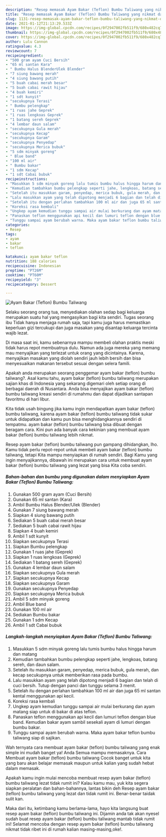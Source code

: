 ```yaml
---
description: "Resep memasak Ayam Bakar (Teflon) Bumbu Taliwang yang nikmat dan Mudah Dibuat"
title: "Resep memasak Ayam Bakar (Teflon) Bumbu Taliwang yang nikmat dan Mudah Dibuat"
slug: 1131-resep-memasak-ayam-bakar-teflon-bumbu-taliwang-yang-nikmat-dan-mudah-dibuat
date: 2021-01-12T21:13:29.533Z
image: https://img-global.cpcdn.com/recipes/0f2947002fb511f9/680x482cq70/ayam-bakar-teflon-bumbu-taliwang-foto-resep-utama.jpg
thumbnail: https://img-global.cpcdn.com/recipes/0f2947002fb511f9/680x482cq70/ayam-bakar-teflon-bumbu-taliwang-foto-resep-utama.jpg
cover: https://img-global.cpcdn.com/recipes/0f2947002fb511f9/680x482cq70/ayam-bakar-teflon-bumbu-taliwang-foto-resep-utama.jpg
author: Lulu Cannon
ratingvalue: 4.3
reviewcount: 7
recipeingredient:
- "500 gram ayam Cuci Bersih"
- "65 ml santan Kara"
- " Bumbu Halus BlenderUlek Blender"
- "7 siung bawang merah"
- "4 siung bawang putih"
- "5 buah cabai merah besar"
- "5 buah cabai rawit hijau"
- "4 buah kemiri"
- "1 sdt kunyit"
- "secukupnya Terasi"
- " Bumbu pelengkap"
- "1 ruas jahe Geprek"
- "1 ruas lengkoas Geprek"
- "1 batang sereh Geprek"
- "4 lembar daun salam"
- "secukupnya Gula merah"
- "secukupnya Kecap"
- "secukupnya Garam"
- "secukupnya Penyedap"
- "secukupnya Merica bubuk"
- "5 sdm minyak goreng"
- " Blue band"
- "100 ml air"
- " Bumbu bakar"
- "1 sdm Kecap"
- "1 sdt Cabai bubuk"
recipeinstructions:
- "Masukkan 5 sdm minyak goreng lalu tumis bumbu halus hingga harum dan matang"
- "Kemudian tambahkan bumbu pelengkap seperti jahe, lengkoas, batang sereh, dan daun salam."
- "Setelah itu masukkan garam, penyedap, merica bubuk, gula merah, dan kecap secukupnya untuk memberikan rasa pada bumbu."
- "Lalu masukkan ayam yang telah dipotong menjadi 6 bagian dan telah di cuci bersih. Tutup dengan panci dan tunggu selama 3 menit."
- "Setelah itu dengan perlahan tambahkan 100 ml air dan juga 65 ml santan kental menggunakan api kecil."
- "Koreksi rasa kembali"
- "Ungkep ayam kemudian tunggu sampai air mulai berkurang dan ayam matang siap untuk di bakar di atas teflon."
- "Panaskan teflon menggunakan api kecil dan lumuri teflon dengan blue band. Kemudian bakar ayam sambil sesekali ayam di lumuri dengan bumbu bakar."
- "Tunggu sampai ayam berubah warna. Maka ayam bakar teflon bumbu taliwang siap di sajikan."
categories:
- Resep
tags:
- ayam
- bakar
- teflon

katakunci: ayam bakar teflon 
nutrition: 188 calories
recipecuisine: Indonesian
preptime: "PT26M"
cooktime: "PT60M"
recipeyield: "3"
recipecategory: Dessert

---
```



![Ayam Bakar (Teflon) Bumbu Taliwang](https://img-global.cpcdn.com/recipes/0f2947002fb511f9/680x482cq70/ayam-bakar-teflon-bumbu-taliwang-foto-resep-utama.jpg)

Selaku seorang orang tua, menyediakan olahan sedap bagi keluarga merupakan suatu hal yang mengasyikan bagi kita sendiri. Tugas seorang ibu Tidak hanya menjaga rumah saja, tapi kamu juga harus memastikan keperluan gizi tercukupi dan juga masakan yang disantap keluarga tercinta wajib lezat.

Di masa  saat ini, kamu sebenarnya mampu membeli olahan praktis meski tidak harus repot membuatnya dulu. Namun ada juga mereka yang memang mau menyajikan yang terlezat untuk orang yang dicintainya. Karena, menyajikan masakan yang diolah sendiri jauh lebih bersih dan bisa menyesuaikan makanan tersebut sesuai dengan selera famili. 



Apakah anda merupakan seorang penggemar ayam bakar (teflon) bumbu taliwang?. Asal kamu tahu, ayam bakar (teflon) bumbu taliwang merupakan sajian khas di Indonesia yang sekarang digemari oleh setiap orang di berbagai daerah di Nusantara. Anda bisa menyajikan ayam bakar (teflon) bumbu taliwang kreasi sendiri di rumahmu dan dapat dijadikan santapan favoritmu di hari libur.

Kita tidak usah bingung jika kamu ingin mendapatkan ayam bakar (teflon) bumbu taliwang, karena ayam bakar (teflon) bumbu taliwang tidak sukar untuk didapatkan dan kamu pun bisa menghidangkannya sendiri di tempatmu. ayam bakar (teflon) bumbu taliwang bisa dibuat dengan beragam cara. Kini pun ada banyak cara kekinian yang membuat ayam bakar (teflon) bumbu taliwang lebih nikmat.

Resep ayam bakar (teflon) bumbu taliwang pun gampang dihidangkan, lho. Kamu tidak perlu repot-repot untuk membeli ayam bakar (teflon) bumbu taliwang, tetapi Kita mampu menyiapkan di rumah sendiri. Bagi Kamu yang ingin menyajikannya, dibawah ini merupakan cara untuk membuat ayam bakar (teflon) bumbu taliwang yang lezat yang bisa Kita coba sendiri.

<!--inarticleads1-->

##### Bahan-bahan dan bumbu yang digunakan dalam menyiapkan Ayam Bakar (Teflon) Bumbu Taliwang:

1. Gunakan 500 gram ayam (Cuci Bersih)
1. Gunakan 65 ml santan (Kara)
1. Ambil  Bumbu Halus Blender/Ulek (Blender)
1. Gunakan 7 siung bawang merah
1. Siapkan 4 siung bawang putih
1. Sediakan 5 buah cabai merah besar
1. Sediakan 5 buah cabai rawit hijau
1. Siapkan 4 buah kemiri
1. Ambil 1 sdt kunyit
1. Siapkan secukupnya Terasi
1. Siapkan  Bumbu pelengkap
1. Gunakan 1 ruas jahe (Geprek)
1. Siapkan 1 ruas lengkoas (Geprek)
1. Sediakan 1 batang sereh (Geprek)
1. Gunakan 4 lembar daun salam
1. Siapkan secukupnya Gula merah
1. Siapkan secukupnya Kecap
1. Siapkan secukupnya Garam
1. Gunakan secukupnya Penyedap
1. Siapkan secukupnya Merica bubuk
1. Ambil 5 sdm minyak goreng
1. Ambil  Blue band
1. Gunakan 100 ml air
1. Sediakan  Bumbu bakar
1. Gunakan 1 sdm Kecap
1. Ambil 1 sdt Cabai bubuk




<!--inarticleads2-->

##### Langkah-langkah menyiapkan Ayam Bakar (Teflon) Bumbu Taliwang:

1. Masukkan 5 sdm minyak goreng lalu tumis bumbu halus hingga harum dan matang
1. Kemudian tambahkan bumbu pelengkap seperti jahe, lengkoas, batang sereh, dan daun salam.
1. Setelah itu masukkan garam, penyedap, merica bubuk, gula merah, dan kecap secukupnya untuk memberikan rasa pada bumbu.
1. Lalu masukkan ayam yang telah dipotong menjadi 6 bagian dan telah di cuci bersih. Tutup dengan panci dan tunggu selama 3 menit.
1. Setelah itu dengan perlahan tambahkan 100 ml air dan juga 65 ml santan kental menggunakan api kecil.
1. Koreksi rasa kembali
1. Ungkep ayam kemudian tunggu sampai air mulai berkurang dan ayam matang siap untuk di bakar di atas teflon.
1. Panaskan teflon menggunakan api kecil dan lumuri teflon dengan blue band. Kemudian bakar ayam sambil sesekali ayam di lumuri dengan bumbu bakar.
1. Tunggu sampai ayam berubah warna. Maka ayam bakar teflon bumbu taliwang siap di sajikan.




Wah ternyata cara membuat ayam bakar (teflon) bumbu taliwang yang enak simple ini mudah banget ya! Anda Semua mampu memasaknya. Cara Membuat ayam bakar (teflon) bumbu taliwang Cocok banget untuk kita yang baru akan belajar memasak maupun untuk kalian yang sudah hebat dalam memasak.

Apakah kamu ingin mulai mencoba membuat resep ayam bakar (teflon) bumbu taliwang lezat tidak rumit ini? Kalau kamu mau, yuk kita segera siapkan peralatan dan bahan-bahannya, lantas bikin deh Resep ayam bakar (teflon) bumbu taliwang yang lezat dan tidak rumit ini. Benar-benar taidak sulit kan. 

Maka dari itu, ketimbang kamu berlama-lama, hayo kita langsung buat resep ayam bakar (teflon) bumbu taliwang ini. Dijamin anda tak akan nyesel sudah buat resep ayam bakar (teflon) bumbu taliwang mantab tidak rumit ini! Selamat mencoba dengan resep ayam bakar (teflon) bumbu taliwang nikmat tidak ribet ini di rumah kalian masing-masing,oke!.

